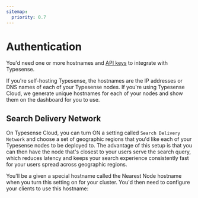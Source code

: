 ```yaml
---
sitemap:
  priority: 0.7
---
```


# Authentication

You'd need one or more hostnames and [API keys](./api-keys.md) to integrate with Typesense.

If you're self-hosting Typesense, the hostnames are the IP addresses or DNS names of each of your Typesense nodes. 
If you're using Typesense Cloud, we generate unique hostnames for each of your nodes and show them on the dashboard for you to use. 

<Tabs :tabs="['JavaScript','PHP','Python','Ruby','Dart','Java','Swift','Shell']">
  <template v-slot:JavaScript>

```js
/*
 *  Our JavaScript client library works on both the server and the browser.
 *  When using the library on the browser, please be sure to use an
 *  API Key that only has search permissions rather than the master API key since the latter
 *  has write access to Typesense and you don't want to expose that.
 */

const Typesense = require('typesense')

let client = new Typesense.Client({
  'nodes': [{
    'host': 'localhost', // For Typesense Cloud use xxx.a1.typesense.net
    'port': '8108',      // For Typesense Cloud use 443
    'protocol': 'http'   // For Typesense Cloud use https
  }],
  'apiKey': '<API_KEY>',
  'connectionTimeoutSeconds': 2
})

// Typesense.Client() has methods for all API operations.
// If you only intend to search through documents (for eg: in the browser),
//    you can also use Typesense.SearchClient().
// This can also help reduce your bundle size by only including the classes you need:

import { SearchClient as TypesenseSearchClient } from "typesense";
let client = new TypesenseSearchClient({
  'nodes': [{
    'host': 'localhost', // For Typesense Cloud use xxx.a1.typesense.net
    'port': '8108',      // For Typesense Cloud use 443
    'protocol': 'http'   // For Typesense Cloud use https
  }],
  'apiKey': '<API_KEY>',
  'connectionTimeoutSeconds': 2
})
```

  </template>

  <template v-slot:PHP>

```php
use Typesense\Client;

$client = new Client(
  [
    'api_key'         => 'abcd',
    'nodes'           => [
      [
        'host'     => 'localhost',  // For Typesense Cloud use xxx.a1.typesense.net
        'port'     => '8108',       // For Typesense Cloud use 443
        'protocol' => 'http',       // For Typesense Cloud use https
      ],
    ],
    'connection_timeout_seconds' => 2,
  ]
);
```

  </template>
  <template v-slot:Python>

```py
import typesense

client = typesense.Client({
  'nodes': [{
    'host': 'localhost',  # For Typesense Cloud use xxx.a1.typesense.net
    'port': '8108',       # For Typesense Cloud use 443
    'protocol': 'http'    # For Typesense Cloud use https
  }],
  'api_key': '<API_KEY>',
  'connection_timeout_seconds': 2
})
```

  </template>
  <template v-slot:Ruby>

```rb
require 'typesense'

client = Typesense::Client.new(
  nodes: [{
    host:     'localhost',   # For Typesense Cloud use xxx.a1.typesense.net
    port:     8108,          # For Typesense Cloud use 443
    protocol: 'http'         # For Typesense Cloud use https
  }],
  api_key:  '<API_KEY>',
  connection_timeout_seconds: 2
)
```

  </template>
  <template v-slot:Dart>

```dart
import 'dart:io';
import 'package:typesense/typesense.dart';

final host = InternetAddress.loopbackIPv4.address;
final config = Configuration(
    '<API_KEY>',
    nodes: {
      Node(
        Protocol.http,     // For Typesense Cloud use https
        host,              // For Typesense Cloud use xxx.a1.typesense.net
        port: 8108,        // For Typesense Cloud use 443
      ),
    },
    connectionTimeout: Duration(seconds: 2),
  );
```

  </template>
  <template v-slot:Java>

```java
import org.typesense.api.*;
import org.typesense.models.*;
import org.typesense.resources.*;

ArrayList<Node> nodes = new ArrayList<>();
nodes.add(
  new Node(
    "http",       // For Typesense Cloud use https
    "localhost",  // For Typesense Cloud use xxx.a1.typesense.net
    "8108"        // For Typesense Cloud use 443
  )
);

Configuration configuration = new Configuration(nodes, Duration.ofSeconds(2),"<API_KEY>");

Client client = new Client(configuration);
```

  </template>
  <template v-slot:Swift>

```swift
import Typesense

let node = Node(
  host: "localhost",    // For Typesense Cloud use xxx.a1.typesense.net
  port: "8108",         // For Typesense Cloud use 443
  nodeProtocol: "http"  // For Typesense Cloud use https
)

let config = Configuration(nodes: [node], apiKey: "<API_KEY>", connectionTimeoutSeconds: 2)

let client = Client(config: config)
```

  </template>
  <template v-slot:Shell>

```bash
export TYPESENSE_API_KEY='<API_KEY>'
export TYPESENSE_HOST='http://localhost:8108'

# For Typesense Cloud use:
# export TYPESENSE_HOST='https://xxx.a1.typesense.net'

# a) Passing API key via header

curl -H "X-TYPESENSE-API-KEY: ${TYPESENSE_API_KEY}" \
"http://localhost:8108/collections/companies/documents/search\
?q=stark&query_by=company_name&filter_by=num_employees:>100\
&sort_by=num_employees:desc"

# b) Passing API key via GET parameter

curl "http://localhost:8108/collections/companies/documents/search\
?q=stark&query_by=company_name&filter_by=num_employees:>100\
&sort_by=num_employees:desc&x-typesense-api-key=${TYPESENSE_API_KEY}"
```

  </template>
</Tabs>

## Search Delivery Network

On Typesense Cloud, you can turn ON a setting called `Search Delivery Network` and choose a set of geographic regions that you'd like each of your Typesense nodes to be deployed to. The advantage of this setup is that you can then have the node that's closest to your users serve the search query, which reduces latency and keeps your search experience consistently fast for your users spread across geographic regions.

You'll be a given a special hostname called the Nearest Node hostname when you turn this setting on for your cluster. You'd then need to configure your clients to use this hostname:

<Tabs :tabs="['JavaScript','PHP','Python','Ruby', 'Dart', 'Java', 'Swift', 'Shell']">
  <template v-slot:JavaScript>

```js
/*
 *  Our JavaScript client library works on both the server and the browser.
 *  When using the library on the browser, please be sure to use the
 *  search-only API Key rather than the master API key since the latter
 *  has write access to Typesense and you don't want to expose that.
 */

const Typesense = require('typesense')

let client = new Typesense.Client({
  'nearestNode': { 'host': 'xxx.a1.typesense.net', 'port': '443', 'protocol': 'https' }, // This is the special Nearest Node hostname that you'll see in the Typesense Cloud dashboard if you turn on Search Delivery Network
  'nodes': [
    { 'host': 'xxx-1.a1.typesense.net', 'port': '443', 'protocol': 'https' },
    { 'host': 'xxx-2.a1.typesense.net', 'port': '443', 'protocol': 'https' },
    { 'host': 'xxx-3.a1.typesense.net', 'port': '443', 'protocol': 'https' },
  ],
  'apiKey': '<API_KEY>',
  'connectionTimeoutSeconds': 2
})
```

  </template>

  <template v-slot:PHP>

```php
use Typesense\Client;

$client = new Client(
  [
    'nearest_node' =>  ['host' => 'xxx.a1.typesense.net', 'port' => '443', 'protocol' => 'https'], // This is the special Nearest Node hostname that you'll see in the Typesense Cloud dashboard if you turn on Search Delivery Network
    'nodes' => [ 
      ['host' => 'xxx-1.a1.typesense.net', 'port' => '443', 'protocol' => 'https'],
      ['host' => 'xxx-2.a1.typesense.net', 'port' => '443', 'protocol' => 'https'],
      ['host' => 'xxx-3.a1.typesense.net', 'port' => '443', 'protocol' => 'https'],
    ],
    'api_key'         => '<API_KEY>',
    'connection_timeout_seconds' => 2,
  ]
);
```

  </template>
  <template v-slot:Python>

```py
import typesense

client = typesense.Client({
  'nearest_node': {'host': 'xxx.a1.typesense.net', 'port': '443', 'protocol': 'https'}, # This is the special Nearest Node hostname that you'll see in the Typesense Cloud dashboard if you turn on Search Delivery Network
  'nodes': [
    {'host': 'xxx-1.a1.typesense.net', 'port': '443', 'protocol': 'https'},
    {'host': 'xxx-2.a1.typesense.net', 'port': '443', 'protocol': 'https'},
    {'host': 'xxx-3.a1.typesense.net', 'port': '443', 'protocol': 'https'}
  ],
  'api_key': '<API_KEY>',
  'connection_timeout_seconds': 2
})
```

  </template>
  <template v-slot:Ruby>

```rb
require 'typesense'

client = Typesense::Client.new(
  nearest_node: { host: 'xxx.a1.typesense.net', port: 443, protocol: 'https' }, # This is the special Nearest Node hostname that you'll see in the Typesense Cloud dashboard if you turn on Search Delivery Network
  nodes: [
    { host: 'xxx-1.a1.typesense.net', port: 443, protocol: 'https' },
    { host: 'xxx-2.a1.typesense.net', port: 443, protocol: 'https' },
    { host: 'xxx-3.a1.typesense.net', port: 443, protocol: 'https' },
  ],
  api_key:  '<API_KEY>',
  connection_timeout_seconds: 2
)
```

  </template>
  <template v-slot:Dart>

```dart
import 'package:typesense/typesense.dart';

final protocol = Protocol.https;
final config = Configuration(
    '<API_KEY>',
    // This is the special Nearest Node hostname that you'll see in the
    // Typesense Cloud dashboard if you turn on Search Delivery Network.
    nearestNode: Node(
      protocol,
      'xxx.a1.typesense.net',
      // Dart client initializes port to 443 and 80 for https and http respectively.
      // So if dealing with standard ports, specifying them is optional.
      port: 443,
    ),
    nodes: {
      Node(
        protocol,
        'xxx-1.a1.typesense.net',
      ),
      Node(
        protocol,
        'xxx-2.a1.typesense.net',
      ),
      Node(
        protocol,
        'xxx-3.a1.typesense.net',
      ),
    },
    connectionTimeout: Duration(seconds: 2),
  );
```

  </template>
  <template v-slot:Java>

```java
import org.typesense.api.*;
import org.typesense.models.*;
import org.typesense.resources.*;

ArrayList<Node> nodes = new ArrayList<>();
nodes.add(new Node("https", "xxx-1.a1.typesense.net", "443"));
nodes.add(new Node("https", "xxx-2.a1.typesense.net", "443"));
nodes.add(new Node("https", "xxx-3.a1.typesense.net", "443"));

// This is the special Nearest Node hostname that you'll see in the
// Typesense Cloud dashboard if you turn on Search Delivery Network.
Node nearestNode = new Node("https", "xxx.a1.typesense.net", "443");

Configuration configuration = new Configuration(nearestNode, nodes, Duration.ofSeconds(2),"<API_KEY>");

Client client = new Client(configuration);
```

  </template>
  <template v-slot:Swift>

```swift
import Typesense

var nodes: [Node] = []
nodes.append(Node(host: "xxx-1.a1.typesense.net", port: "443", nodeProtocol: "https"))
nodes.append(Node(host: "xxx-2.a1.typesense.net", port: "443", nodeProtocol: "https"))
nodes.append(Node(host: "xxx-3.a1.typesense.net", port: "443", nodeProtocol: "https"))

let nearestNode = Node(host: "xxx.a1.typesense.net", port: "443", nodeProtocol: "https")

let config = Configuration(nodes: nodes, apiKey: "<API_KEY>", connectionTimeoutSeconds: 2, nearestNode: nearestNode)

let client = Client(config: config)
```

  </template>
  <template v-slot:Shell>

```bash
export TYPESENSE_API_KEY='<API_KEY>'
export TYPESENSE_HOST='https://xxx.a1.typesense.net'
```

  </template>
</Tabs>

